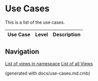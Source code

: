 # Use Cases

This is a list of the use cases.

| Use Case | Level | Description |
|---|---|---|


## Navigation
[List of views in namespace](./views-in-namespace.md)
[List of all Views](./views.md)

(generated with docs/use-cases.md.cmb)
